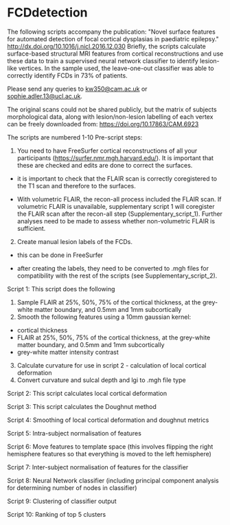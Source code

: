 # FCDdetection
The following scripts accompany the publication: 
"Novel surface features for automated detection of focal cortical dysplasias in paediatric epilepsy."
http://dx.doi.org/10.1016/j.nicl.2016.12.030
Briefly, the scripts calculate surface-based structural MRI features from cortical reconstructions and use these
data to train a supervised neural network classifier to identify lesion-like vertices. In the sample used, the leave-one-out classifier
was able to correctly identify FCDs in 73% of patients.

Please send any queries to kw350@cam.ac.uk or sophie.adler.13@ucl.ac.uk.

The original scans could not be shared publicly, but the matrix of subjects morphological data, along with lesion/non-lesion labelling of each
vertex can be freely downloaded from:
https://doi.org/10.17863/CAM.6923

The scripts are numbered 1-10
Pre-script steps:

1. You need to have FreeSurfer cortical reconstructions of all your participants (https://surfer.nmr.mgh.harvard.edu/). 
It is important that these are checked and edits are done to correct the surfaces.

- it is important to check that the FLAIR scan is correctly coregistered to the T1 scan and therefore to the surfaces. 

- With volumetric FLAIR, the recon-all process included the FLAIR scan. 
If volumetric FLAIR is unavailable, supplementary script 1 will coregister the FLAIR scan after the recon-all step (Supplementary_script_1).
Further analyses need to be made to assess whether non-volumetric FLAIR is sufficient.


2. Create manual lesion labels of the FCDs. 

- this can be done in FreeSurfer

- after creating the labels, they need to be converted to .mgh files for compatibility with the rest of the scripts (see Supplementary_script_2).


Script 1: This script does the following

1. Sample FLAIR at 25%, 50%, 75% of the cortical thickness, at the grey-white matter boundary, and 0.5mm and 1mm subcortically
2. Smooth the following features using a 10mm gaussian kernel:
 - cortical thickness
 - FLAIR at 25%, 50%, 75% of the cortical thickness, at the grey-white matter boundary, and 0.5mm and 1mm subcortically
 - grey-white matter intensity contrast
3. Calculate curvature for use in script 2 - calculation of local cortical deformation
4. Convert curvature and sulcal depth and lgi to .mgh file type

Script 2: This script calculates local cortical deformation

Script 3: This script calculates the Doughnut method

Script 4: Smoothing of local cortical deformation and doughnut metrics

Script 5: Intra-subject normalisation of features

Script 6: Move features to template space (this involves flipping the right hemisphere features so that everything is moved to the left hemisphere)

Script 7: Inter-subject normalisation of features for the classifier

Script 8: Neural Network classifier (including principal component analysis for determining number of nodes in classifier)

Script 9: Clustering of classifier output

Script 10: Ranking of top 5 clusters
